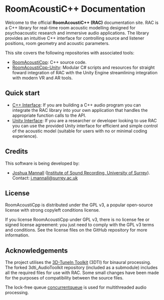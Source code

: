 # RoomAcoustiC++ Documentation

Welcome to the official **RoomAcoustiC++ (RAC)** documentation site.
RAC is a C++ library for real-time room acoustic modelling designed for psychoacoustic research and immersive audio applications.
The library provides an intuitive C++ interface for controlling source and listener positions, room geometry and acoustic parameters.

This site covers the following repositories with associated tools:

* [RoomAcoustiCpp](https://github.com/jmannall/RoomAcoustiCpp): C++ source code.
* [RoomAcoustiCpp-Unity](https://github.com/jmannall/RoomAcoustiCpp-Unity): Modular C# scripts and resources for straight foward integration of RAC with the Unity Engine streamlining integration with modern VR and AR tools.

## Quick start

* [C++ Interface](api/interface.md): If you are building a C++ audio program you can integrate the RAC library into your own application that handles the appropriate function calls to the API.
* [Unity Interface](unity/index.md): If you are a researcher or developer looking to use RAC you can use the provided Unity interface for efficient and simple control of the acoustic model (suitable for users with no or minimal coding experience).

## Credits

This software is being developed by:

* [Joshua Mannall](https://github.com/jmannall) ([Institute of Sound Recording, University of Surrey](https://iosr.surrey.ac.uk/)). Contact: j.mannall@surrey.ac.uk

## License

RoomAcoustiCpp is distributed under the GPL v3, a popular open-source license with strong copyleft conditions license.

If you license RoomAcoustiCpp under GPL v3, there is no license fee or signed license agreement: you just need to comply with the GPL v3 terms and conditions. See the license files on the GitHub repository for more information.

## Acknowledgements

The project utilises the [3D-TuneIn Toolkit](https://github.com/3DTune-In/3dti_AudioToolkit) (3DTI) for binaural processing.
The forked 3dti_AudioToolkit repository (included as a submodule) includes all the required files for use with RAC.
Some small changes have been made for the purposes of compatibility between the source files.

The lock-free queue [concurrentqueue](https://github.com/cameron314/concurrentqueue) is used for multithreaded audio processing.

